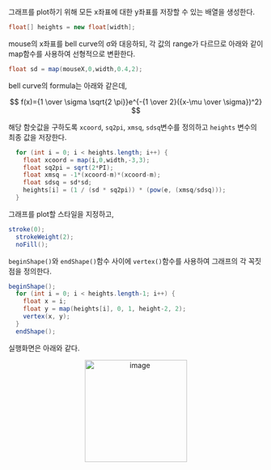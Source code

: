 그래프를 plot하기 위해 모든 x좌표에 대한 y좌표를 저장할 수 있는 배열을 생성한다.

```java
float[] heights = new float[width];
```

mouse의 x좌표를 bell curve의 σ와 대응하되, 각 값의 range가 다르므로 아래와 같이 map함수를 사용하여 선형적으로 변환한다.

```java
float sd = map(mouseX,0,width,0.4,2);
```

bell curve의 formula는 아래와 같은데,

$$ f(x)={1 \over \sigma \sqrt{2 \pi}}e^{-{1 \over 2}({x-\mu \over \sigma})^2} $$

해당 함숫값을 구하도록 `xcoord`, `sq2pi`, `xmsq`, `sdsq`변수를 정의하고 `heights` 변수의 최종 값을 저장한다.

```java
  for (int i = 0; i < heights.length; i++) {
    float xcoord = map(i,0,width,-3,3);
    float sq2pi = sqrt(2*PI);                   
    float xmsq = -1*(xcoord-m)*(xcoord-m);      
    float sdsq = sd*sd;                         
    heights[i] = (1 / (sd * sq2pi)) * (pow(e, (xmsq/sdsq)));  
  }
```

그래프를 plot할 스타일을 지정하고, 

```java
stroke(0);
  strokeWeight(2);
  noFill();
```

`beginShape()`와 `endShape()`함수 사이에 `vertex()`함수를 사용하여 그래프의 각 꼭짓점을 정의한다.

```java
beginShape();
  for (int i = 0; i < heights.length-1; i++) {
    float x = i; 
    float y = map(heights[i], 0, 1, height-2, 2);
    vertex(x, y);
  }
  endShape();
```

실행화면은 아래와 같다.

<p align="center">
<img width="202" alt="image" src="https://user-images.githubusercontent.com/94269897/223624919-cc1fb419-f892-4ed8-80bc-31eaacdb8a57.png">
</p>

